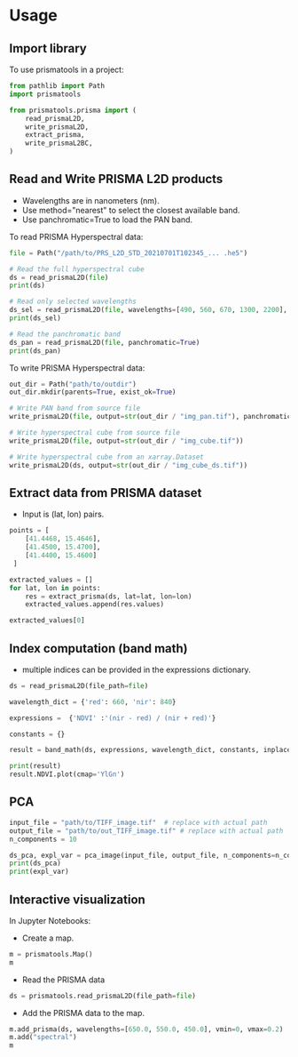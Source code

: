 # Usage

## Import library

To use prismatools in a project:

```python
from pathlib import Path
import prismatools

from prismatools.prisma import (
    read_prismaL2D,
    write_prismaL2D,
    extract_prisma,
    write_prismaL2BC,
)
```

## Read and Write PRISMA L2D products

- Wavelengths are in nanometers (nm).
- Use method="nearest" to select the closest available band.
- Use panchromatic=True to load the PAN band.

To read PRISMA Hyperspectral data:

```python
file = Path("/path/to/PRS_L2D_STD_20210701T102345_... .he5")

# Read the full hyperspectral cube
ds = read_prismaL2D(file)
print(ds)

# Read only selected wavelengths
ds_sel = read_prismaL2D(file, wavelengths=[490, 560, 670, 1300, 2200], method="nearest")
print(ds_sel)

# Read the panchromatic band
ds_pan = read_prismaL2D(file, panchromatic=True)
print(ds_pan)
```

To write PRISMA Hyperspectral data:

```python
out_dir = Path("path/to/outdir")
out_dir.mkdir(parents=True, exist_ok=True)

# Write PAN band from source file
write_prismaL2D(file, output=str(out_dir / "img_pan.tif"), panchromatic=True)

# Write hyperspectral cube from source file
write_prismaL2D(file, output=str(out_dir / "img_cube.tif"))

# Write hyperspectral cube from an xarray.Dataset
write_prismaL2D(ds, output=str(out_dir / "img_cube_ds.tif"))
```

## Extract data from PRISMA dataset

- Input is (lat, lon) pairs.

```python
points = [
    [41.4468, 15.4646],
    [41.4500, 15.4700],
    [41.4400, 15.4600]
 ]

extracted_values = []
for lat, lon in points:
    res = extract_prisma(ds, lat=lat, lon=lon)
    extracted_values.append(res.values)

extracted_values[0]
```

## Index computation (band math)

- multiple indices can be provided in the expressions dictionary.

```python
ds = read_prismaL2D(file_path=file)

wavelength_dict = {'red': 660, 'nir': 840}

expressions =  {'NDVI' :'(nir - red) / (nir + red)'}

constants = {}

result = band_math(ds, expressions, wavelength_dict, constants, inplace=True)

print(result)
result.NDVI.plot(cmap='YlGn')
```

## PCA

```python
input_file = "path/to/TIFF_image.tif"  # replace with actual path
output_file = "path/to/out_TIFF_image.tif" # replace with actual path
n_components = 10

ds_pca, expl_var = pca_image(input_file, output_file, n_components=n_components)
print(ds_pca)
print(expl_var)
```

## Interactive visualization

In Jupyter Notebooks:

- Create a map.

```python
m = prismatools.Map()
m
```

- Read the PRISMA data

```python
ds = prismatools.read_prismaL2D(file_path=file)
```

- Add the PRISMA data to the map.

```python
m.add_prisma(ds, wavelengths=[650.0, 550.0, 450.0], vmin=0, vmax=0.2)
m.add("spectral")
m
```